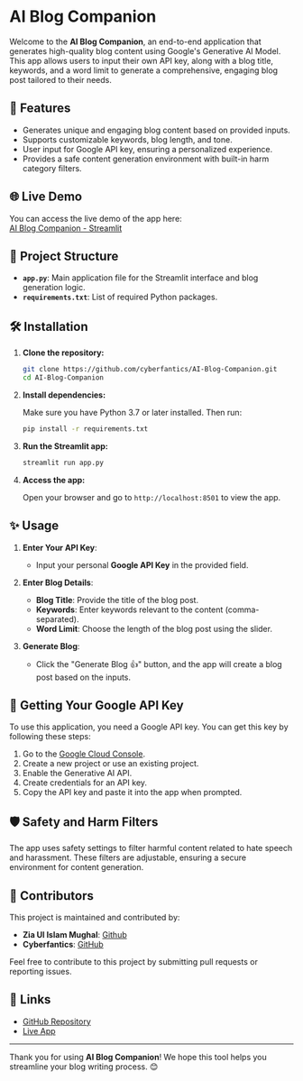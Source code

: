 # AI Blog Companion

Welcome to the **AI Blog Companion**, an end-to-end application that generates high-quality blog content using Google's Generative AI Model. This app allows users to input their own API key, along with a blog title, keywords, and a word limit to generate a comprehensive, engaging blog post tailored to their needs.

## 🚀 Features

- Generates unique and engaging blog content based on provided inputs.
- Supports customizable keywords, blog length, and tone.
- User input for Google API key, ensuring a personalized experience.
- Provides a safe content generation environment with built-in harm category filters.

## 🌐 Live Demo

You can access the live demo of the app here:  
[AI Blog Companion - Streamlit](https://cyberfantics-ai-blog-companion-app-nsg3cm.streamlit.app/)

## 📂 Project Structure

- **`app.py`**: Main application file for the Streamlit interface and blog generation logic.
- **`requirements.txt`**: List of required Python packages.

## 🛠️ Installation

1. **Clone the repository:**

    ```bash
    git clone https://github.com/cyberfantics/AI-Blog-Companion.git
    cd AI-Blog-Companion
    ```

2. **Install dependencies:**

    Make sure you have Python 3.7 or later installed. Then run:

    ```bash
    pip install -r requirements.txt
    ```

3. **Run the Streamlit app:**

    ```bash
    streamlit run app.py
    ```

4. **Access the app:**

    Open your browser and go to `http://localhost:8501` to view the app.

## ✨ Usage

1. **Enter Your API Key**: 
   - Input your personal **Google API Key** in the provided field.
   
2. **Enter Blog Details**:
   - **Blog Title**: Provide the title of the blog post.
   - **Keywords**: Enter keywords relevant to the content (comma-separated).
   - **Word Limit**: Choose the length of the blog post using the slider.

3. **Generate Blog**: 
   - Click the "Generate Blog 👍" button, and the app will create a blog post based on the inputs.

## 🔑 Getting Your Google API Key

To use this application, you need a Google API key. You can get this key by following these steps:

1. Go to the [Google Cloud Console](https://console.cloud.google.com/).
2. Create a new project or use an existing project.
3. Enable the Generative AI API.
4. Create credentials for an API key.
5. Copy the API key and paste it into the app when prompted.

## 🛡️ Safety and Harm Filters

The app uses safety settings to filter harmful content related to hate speech and harassment. These filters are adjustable, ensuring a secure environment for content generation.

## 👥 Contributors

This project is maintained and contributed by:

- **Zia Ul Islam Mughal**: [Github](https://github.com/ziaulislammughal)
- **Cyberfantics**: [GitHub](https://github.com/cyberfantics)

Feel free to contribute to this project by submitting pull requests or reporting issues.

## 🔗 Links

- [GitHub Repository](https://github.com/cyberfantics/AI-Blog-Companion)
- [Live App](https://cyberfantics-ai-blog-companion-app-nsg3cm.streamlit.app/)

---

Thank you for using **AI Blog Companion**! We hope this tool helps you streamline your blog writing process. 😊
